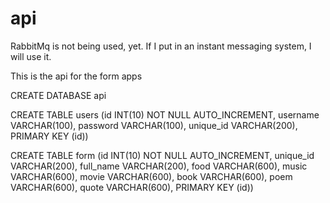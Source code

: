 api
===

RabbitMq is not being used, yet. If I put in an instant messaging system, I will use it.

This is the api for the form apps

CREATE DATABASE api

CREATE TABLE users (id INT(10) NOT NULL AUTO_INCREMENT, username VARCHAR(100), password VARCHAR(100), unique_id VARCHAR(200), PRIMARY KEY (id))

CREATE TABLE form (id INT(10) NOT NULL AUTO_INCREMENT, unique_id VARCHAR(200), full_name VARCHAR(200), food VARCHAR(600), music VARCHAR(600), movie VARCHAR(600), book VARCHAR(600), poem VARCHAR(600), quote VARCHAR(600), PRIMARY KEY (id))
